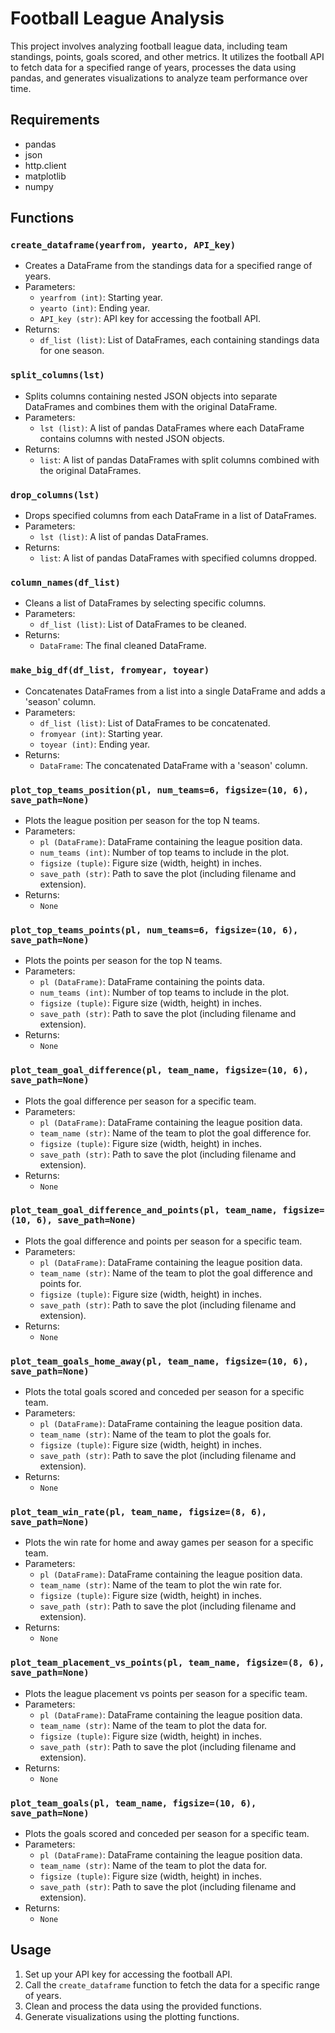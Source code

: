 # Football League Analysis

This project involves analyzing football league data, including team standings, points, goals scored, and other metrics. It utilizes the football API to fetch data for a specified range of years, processes the data using pandas, and generates visualizations to analyze team performance over time.

## Requirements

- pandas
- json
- http.client
- matplotlib
- numpy

## Functions

### `create_dataframe(yearfrom, yearto, API_key)`

- Creates a DataFrame from the standings data for a specified range of years.
- Parameters:
  - `yearfrom (int)`: Starting year.
  - `yearto (int)`: Ending year.
  - `API_key (str)`: API key for accessing the football API.
- Returns:
  - `df_list (list)`: List of DataFrames, each containing standings data for one season.

### `split_columns(lst)`

- Splits columns containing nested JSON objects into separate DataFrames and combines them with the original DataFrame.
- Parameters:
  - `lst (list)`: A list of pandas DataFrames where each DataFrame contains columns with nested JSON objects.
- Returns:
  - `list`: A list of pandas DataFrames with split columns combined with the original DataFrames.

### `drop_columns(lst)`

- Drops specified columns from each DataFrame in a list of DataFrames.
- Parameters:
  - `lst (list)`: A list of pandas DataFrames.
- Returns:
  - `list`: A list of pandas DataFrames with specified columns dropped.

### `column_names(df_list)`

- Cleans a list of DataFrames by selecting specific columns.
- Parameters:
  - `df_list (list)`: List of DataFrames to be cleaned.
- Returns:
  - `DataFrame`: The final cleaned DataFrame.

### `make_big_df(df_list, fromyear, toyear)`

- Concatenates DataFrames from a list into a single DataFrame and adds a 'season' column.
- Parameters:
  - `df_list (list)`: List of DataFrames to be concatenated.
  - `fromyear (int)`: Starting year.
  - `toyear (int)`: Ending year.
- Returns:
  - `DataFrame`: The concatenated DataFrame with a 'season' column.

### `plot_top_teams_position(pl, num_teams=6, figsize=(10, 6), save_path=None)`

- Plots the league position per season for the top N teams.
- Parameters:
  - `pl (DataFrame)`: DataFrame containing the league position data.
  - `num_teams (int)`: Number of top teams to include in the plot.
  - `figsize (tuple)`: Figure size (width, height) in inches.
  - `save_path (str)`: Path to save the plot (including filename and extension).
- Returns:
  - `None`

### `plot_top_teams_points(pl, num_teams=6, figsize=(10, 6), save_path=None)`

- Plots the points per season for the top N teams.
- Parameters:
  - `pl (DataFrame)`: DataFrame containing the points data.
  - `num_teams (int)`: Number of top teams to include in the plot.
  - `figsize (tuple)`: Figure size (width, height) in inches.
  - `save_path (str)`: Path to save the plot (including filename and extension).
- Returns:
  - `None`

### `plot_team_goal_difference(pl, team_name, figsize=(10, 6), save_path=None)`

- Plots the goal difference per season for a specific team.
- Parameters:
  - `pl (DataFrame)`: DataFrame containing the league position data.
  - `team_name (str)`: Name of the team to plot the goal difference for.
  - `figsize (tuple)`: Figure size (width, height) in inches.
  - `save_path (str)`: Path to save the plot (including filename and extension).
- Returns:
  - `None`

### `plot_team_goal_difference_and_points(pl, team_name, figsize=(10, 6), save_path=None)`

- Plots the goal difference and points per season for a specific team.
- Parameters:
  - `pl (DataFrame)`: DataFrame containing the league position data.
  - `team_name (str)`: Name of the team to plot the goal difference and points for.
  - `figsize (tuple)`: Figure size (width, height) in inches.
  - `save_path (str)`: Path to save the plot (including filename and extension).
- Returns:
  - `None`

### `plot_team_goals_home_away(pl, team_name, figsize=(10, 6), save_path=None)`

- Plots the total goals scored and conceded per season for a specific team.
- Parameters:
  - `pl (DataFrame)`: DataFrame containing the league position data.
  - `team_name (str)`: Name of the team to plot the goals for.
  - `figsize (tuple)`: Figure size (width, height) in inches.
  - `save_path (str)`: Path to save the plot (including filename and extension).
- Returns:
  - `None`

### `plot_team_win_rate(pl, team_name, figsize=(8, 6), save_path=None)`

- Plots the win rate for home and away games per season for a specific team.
- Parameters:
  - `pl (DataFrame)`: DataFrame containing the league position data.
  - `team_name (str)`: Name of the team to plot the win rate for.
  - `figsize (tuple)`: Figure size (width, height) in inches.
  - `save_path (str)`: Path to save the plot (including filename and extension).
- Returns:
  - `None`

### `plot_team_placement_vs_points(pl, team_name, figsize=(8, 6), save_path=None)`

- Plots the league placement vs points per season for a specific team.
- Parameters:
  - `pl (DataFrame)`: DataFrame containing the league position data.
  - `team_name (str)`: Name of the team to plot the data for.
  - `figsize (tuple)`: Figure size (width, height) in inches.
  - `save_path (str)`: Path to save the plot (including filename and extension).
- Returns:
  - `None`

### `plot_team_goals(pl, team_name, figsize=(10, 6), save_path=None)`

- Plots the goals scored and conceded per season for a specific team.
- Parameters:
  - `pl (DataFrame)`: DataFrame containing the league position data.
  - `team_name (str)`: Name of the team to plot the data for.
  - `figsize (tuple)`: Figure size (width, height) in inches.
  - `save_path (str)`: Path to save the plot (including filename and extension).
- Returns:
  - `None`

## Usage

1. Set up your API key for accessing the football API.
2. Call the `create_dataframe` function to fetch the data for a specific range of years.
3. Clean and process the data using the provided functions.
4. Generate visualizations using the plotting functions.
